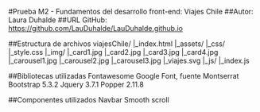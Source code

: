 #Prueba M2 - Fundamentos del desarrollo front-end: Viajes Chile
##Autor: Laura Duhalde
##URL GitHub: https://github.com/LauDuhalde/LauDuhalde.github.io

##Estructura de archivos
viajesChile/
|_index.html
|_assets/
    |_css/
        |_style.css
    |_img/
        |_card1.jpg
        |_card2.jpg
        |_card3.jpg
        |_card4.jpg
        |_carousel1.jpg
        |_carousel2.jpg
        |_carousel3.jpg
        |_viajes.svg
    |_js/
        |_index.js

##Bibliotecas utilizadas
Fontawesome
Google Font, fuente Montserrat
Bootstrap 5.3.2
Jquery 3.7.1
Popper 2.11.8

##Componentes utilizados
Navbar
Smooth scroll